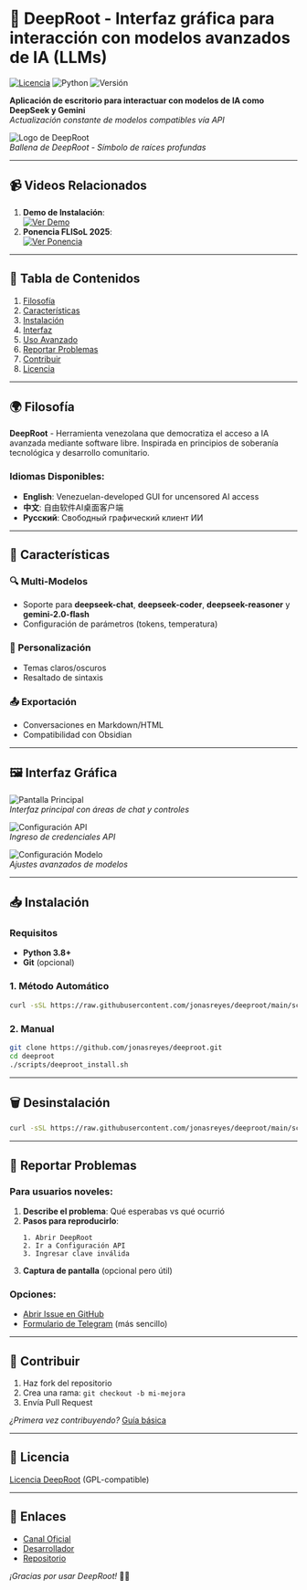 # 🐋 DeepRoot - Interfaz gráfica para interacción con modelos avanzados de IA (LLMs)

[![Licencia](https://img.shields.io/badge/Licencia-DeepRoot_LSS-blue)](LICENSE)
![Python](https://img.shields.io/badge/Python-3.8%2B-green)
![Versión](https://img.shields.io/badge/Versión-v0.1.0_Beta-orange)

**Aplicación de escritorio para interactuar con modelos de IA como DeepSeek y Gemini**  
*Actualización constante de modelos compatibles vía API*

![Logo de DeepRoot](src/assets/images/deeproot_foot.png)  
*Ballena de DeepRoot - Símbolo de raíces profundas*  

---
## 📹 Videos Relacionados
1. **Demo de Instalación**:  
   [![Ver Demo](https://img.shields.io/badge/▶-Instalación-red?style=for-the-badge)](https://rutube.ru/video/f59e3cd104a92965b0add83a40c95047/)
2. **Ponencia FLISoL 2025**:  
   [![Ver Ponencia](https://img.shields.io/badge/▶-FLISoL_2025-blue?style=for-the-badge)](https://rutube.ru/video/f44cd2d55b1a54142cff072faace7133/)

---
## 📌 Tabla de Contenidos
1. [Filosofía](#-filosofía)
2. [Características](#-características)
3. [Instalación](#-instalación)
4. [Interfaz](#-interfaz)
5. [Uso Avanzado](#-uso-avanzado)
6. [Reportar Problemas](#-reportar-problemas)
7. [Contribuir](#-contribuir)
8. [Licencia](#-licencia)

---
## 🌍 Filosofía
**DeepRoot** - Herramienta venezolana que democratiza el acceso a IA avanzada mediante software libre. Inspirada en principios de soberanía tecnológica y desarrollo comunitario.

### Idiomas Disponibles:
- **English**: Venezuelan-developed GUI for uncensored AI access
- **中文**: 自由软件AI桌面客户端
- **Русский**: Свободный графический клиент ИИ

---
## 🚀 Características  

### 🔍 Multi-Modelos  
- Soporte para **deepseek-chat**, **deepseek-coder**, **deepseek-reasoner** y **gemini-2.0-flash**  
- Configuración de parámetros (tokens, temperatura)  

### 🎨 Personalización  
- Temas claros/oscuros  
- Resaltado de sintaxis  

### 📤 Exportación  
- Conversaciones en Markdown/HTML  
- Compatibilidad con Obsidian  

---
## 🖼️ Interfaz Gráfica

![Pantalla Principal](src/assets/images/capture_pantalla_principal.png)  
*Interfaz principal con áreas de chat y controles*

![Configuración API](src/assets/images/capture_acceso_api.png)  
*Ingreso de credenciales API*

![Configuración Modelo](src/assets/images/configuracion_modelo.png)  
*Ajustes avanzados de modelos*

---
## 📥 Instalación  

### Requisitos  
- **Python 3.8+**  
- **Git** (opcional)  

### 1. Método Automático  
```bash
curl -sSL https://raw.githubusercontent.com/jonasreyes/deeproot/main/scripts/deeproot_install.sh | bash
```

### 2. Manual  
```bash
git clone https://github.com/jonasreyes/deeproot.git
cd deeproot
./scripts/deeproot_install.sh
```

---
## 🗑️ Desinstalación  
```bash
curl -sSL https://raw.githubusercontent.com/jonasreyes/deeproot/main/scripts/deeproot_uninstall.sh | bash
```

---
## 🐞 Reportar Problemas  

### Para usuarios noveles:  
1. **Describe el problema**: Qué esperabas vs qué ocurrió  
2. **Pasos para reproducirlo**:  
   ```
   1. Abrir DeepRoot  
   2. Ir a Configuración API  
   3. Ingresar clave inválida  
   ```  
3. **Captura de pantalla** (opcional pero útil)  

### Opciones:  
- [Abrir Issue en GitHub](https://github.com/jonasreyes/deeproot/issues)  
- [Formulario de Telegram](https://t.me/deeproot_app) (más sencillo)  

---
## 🤝 Contribuir  
1. Haz fork del repositorio  
2. Crea una rama: `git checkout -b mi-mejora`  
3. Envía Pull Request  

*¿Primera vez contribuyendo?* [Guía básica](https://guides.github.com/activities/hello-world/)  

---
## 📜 Licencia  
[Licencia DeepRoot](LICENSE) (GPL-compatible)  

---
## 🔗 Enlaces  
- [Canal Oficial](https://t.me/deeproot_app)  
- [Desarrollador](https://t.me/jonasroot)  
- [Repositorio](https://github.com/jonasreyes/deeproot)  

*¡Gracias por usar DeepRoot!* 🐋💙  
